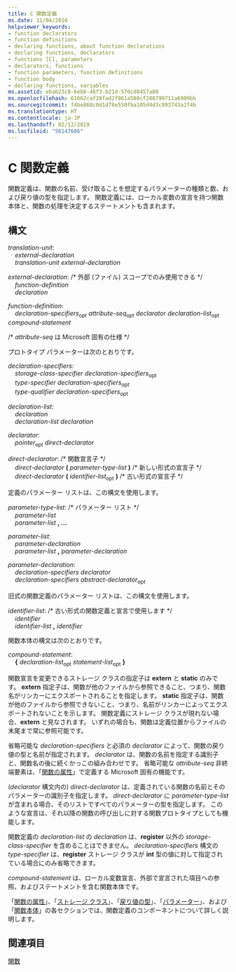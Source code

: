 ```yaml
---
title: C 関数定義
ms.date: 11/04/2016
helpviewer_keywords:
- function declarators
- function definitions
- declaring functions, about function declarations
- declaring functions, declarators
- functions [C], parameters
- declarators, functions
- function parameters, function definitions
- function body
- declaring functions, variables
ms.assetid: ebab23c8-6eb8-46f3-b21d-570cd8457a80
ms.openlocfilehash: 61662caf28fad2f961a580cf280799711a6909bb
ms.sourcegitcommit: f4be868c0d1d78e550fba105d4d3c993743a1f4b
ms.translationtype: HT
ms.contentlocale: ja-JP
ms.lasthandoff: 02/12/2019
ms.locfileid: "56147686"
---
```

# <a name="c-function-definitions"></a>C 関数定義

関数定義は、関数の名前、受け取ることを想定するパラメーターの種類と数、および戻り値の型を指定します。 関数定義には、ローカル変数の宣言を持つ関数本体と、関数の処理を決定するステートメントも含まれます。

## <a name="syntax"></a>構文

*translation-unit*:<br/>
&nbsp;&nbsp;&nbsp;&nbsp;*external-declaration* <br/>
&nbsp;&nbsp;&nbsp;&nbsp;*translation-unit* *external-declaration*

*external-declaration*: /\* 外部 (ファイル) スコープでのみ使用できる \*/<br/>
&nbsp;&nbsp;&nbsp;&nbsp;*function-definition*<br/>
&nbsp;&nbsp;&nbsp;&nbsp;*declaration*

*function-definition*:<br/>
&nbsp;&nbsp;&nbsp;&nbsp;*declaration-specifiers*<sub>opt</sub> *attribute-seq*<sub>opt</sub> *declarator* *declaration-list*<sub>opt</sub> *compound-statement*

/\* *attribute-seq* は Microsoft 固有の仕様 \*/

プロトタイプ パラメーターは次のとおりです。

*declaration-specifiers*:<br/>
&nbsp;&nbsp;&nbsp;&nbsp;*storage-class-specifier* *declaration-specifiers*<sub>opt</sub> <br/>
&nbsp;&nbsp;&nbsp;&nbsp;*type-specifier* *declaration-specifiers*<sub>opt</sub><br/>
&nbsp;&nbsp;&nbsp;&nbsp;*type-qualifier* *declaration-specifiers*<sub>opt</sub>

*declaration-list*:<br/>
&nbsp;&nbsp;&nbsp;&nbsp;*declaration*<br/>
&nbsp;&nbsp;&nbsp;&nbsp;*declaration-list* *declaration*

*declarator*:<br/>
&nbsp;&nbsp;&nbsp;&nbsp;*pointer*<sub>opt</sub> *direct-declarator*

*direct-declarator*: /\* 関数宣言子 \*/<br/>
&nbsp;&nbsp;&nbsp;&nbsp;*direct-declarator*  **(**  *parameter-type-list*  **)** /\* 新しい形式の宣言子 \*/<br/>
&nbsp;&nbsp;&nbsp;&nbsp;*direct-declarator*  **(**  *identifier-list*<sub>opt</sub> **)** /\* 古い形式の宣言子 \*/

定義のパラメーター リストは、この構文を使用します。

*parameter-type-list*: /\* パラメーター リスト \*/<br/>
&nbsp;&nbsp;&nbsp;&nbsp;*parameter-list* <br/>
&nbsp;&nbsp;&nbsp;&nbsp;*parameter-list* **, ...**

*parameter-list*:<br/>
&nbsp;&nbsp;&nbsp;&nbsp;*parameter-declaration*<br/>
&nbsp;&nbsp;&nbsp;&nbsp;*parameter-list* **,**  *parameter-declaration*

*parameter-declaration*:<br/>
&nbsp;&nbsp;&nbsp;&nbsp;*declaration-specifiers* *declarator*<br/>
&nbsp;&nbsp;&nbsp;&nbsp;*declaration-specifiers* *abstract-declarator*<sub>opt</sub>

旧式の関数定義のパラメーター リストは、この構文を使用します。

*identifier-list*: /\* 古い形式の関数定義と宣言で使用します \*/<br/>
&nbsp;&nbsp;&nbsp;&nbsp;*identifier*<br/>
&nbsp;&nbsp;&nbsp;&nbsp;*identifier-list* **,**  *identifier*

関数本体の構文は次のとおりです。

*compound-statement*:<br/>
&nbsp;&nbsp;&nbsp;&nbsp;**{** *declaration-list*<sub>opt</sub> *statement-list*<sub>opt</sub> **}**

関数宣言を変更できるストレージ クラスの指定子は **extern** と **static** のみです。 **extern** 指定子は、関数が他のファイルから参照できること、つまり、関数名がリンカーにエクスポートされることを指定します。 **static** 指定子は、関数が他のファイルから参照できないこと、つまり、名前がリンカーによってエクスポートされないことを示します。 関数定義にストレージ クラスが現れない場合、**extern** と見なされます。 いずれの場合も、関数は定義位置からファイルの末尾まで常に参照可能です。

省略可能な *declaration-specifiers* と必須の *declarator* によって、関数の戻り値の型と名前が指定されます。 *declarator* は、関数の名前を指定する識別子と、関数名の後に続くかっこの組み合わせです。 省略可能な *attribute-seq* 非終端要素は、「[関数の属性](../c-language/function-attributes.md)」で定義する Microsoft 固有の機能です。

(*declarator* 構文内の) *direct-declarator* は、定義されている関数の名前とそのパラメーターの識別子を指定します。 *direct-declarator* に *parameter-type-list* が含まれる場合、そのリストですべてのパラメーターの型を指定します。 このような宣言は、それ以降の関数の呼び出しに対する関数プロトタイプとしても機能します。

関数定義の *declaration-list* の *declaration* は、**register** 以外の *storage-class-specifier* を含めることはできません。 *declaration-specifiers* 構文の *type-specifier* は、**register** ストレージ クラスが **int** 型の値に対して指定されている場合にのみ省略できます。

*compound-statement* は、ローカル変数宣言、外部で宣言された項目への参照、およびステートメントを含む関数本体です。

「[関数の属性](../c-language/function-attributes.md)」、「[ストレージ クラス](../c-language/storage-class.md)」、「[戻り値の型](../c-language/return-type.md)」、「[パラメーター](../c-language/parameters.md)」、および「[関数本体](../c-language/function-body.md)」の各セクションでは、関数定義のコンポーネントについて詳しく説明します。

## <a name="see-also"></a>関連項目

[関数](../c-language/functions-c.md)
